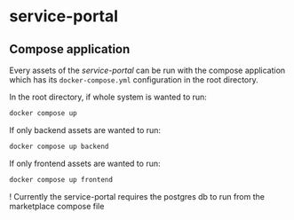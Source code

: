 # service-portal

## Compose application

Every assets of the _service-portal_ can be run with the compose application which has its `docker-compose.yml` configuration in the root directory.

In the root directory, if whole system is wanted to run:
```bash
docker compose up
```
If only backend assets are wanted to run:
```bash
docker compose up backend
```
If only frontend assets are wanted to run:
```bash
docker compose up frontend
```

! Currently the service-portal requires the postgres db to run from the marketplace compose file